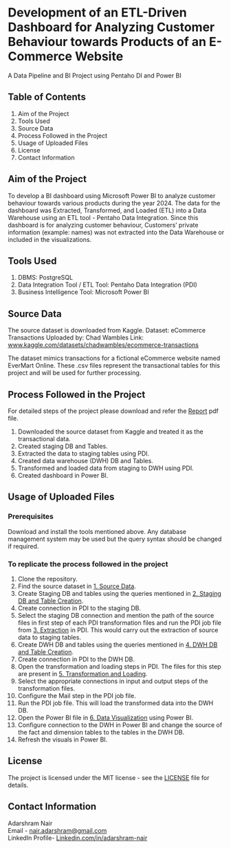 # Development of an ETL-Driven Dashboard for Analyzing Customer Behaviour towards Products of an E-Commerce Website
A Data Pipeline and BI Project using Pentaho DI and Power BI

## Table of Contents
1. Aim of the Project
2. Tools Used
3. Source Data
4. Process Followed in the Project
5. Usage of Uploaded Files
6. License
7. Contact Information


## Aim of the Project
To develop a BI dashboard using Microsoft Power BI to analyze customer behaviour towards various products during the year 2024. The data for the dashboard was Extracted, Transformed, and Loaded (ETL) into a Data Warehouse using an ETL tool - Pentaho Data Integration. Since this dashboard is for analyzing customer behaviour, Customers’ private information (example: names) was not extracted into the Data Warehouse or included in the visualizations.

## Tools Used
1. DBMS: PostgreSQL
2. Data Integration Tool / ETL Tool: Pentaho Data Integration (PDI)
3. Business Intelligence Tool: Microsoft Power BI

## Source Data
The source dataset is downloaded from Kaggle.
Dataset: eCommerce Transactions
Uploaded by: Chad Wambles
Link: www.kaggle.com/datasets/chadwambles/ecommerce-transactions

The dataset mimics transactions for a fictional eCommerce website named EverMart Online. These .csv files represent the transactional tables for this project and will be used for further processing.

## Process Followed in the Project
For detailed steps of the project please download and refer the [Report](https://github.com/adarshram-nair/ETL-Driven-Power-BI-Dashboard/blob/main/ETL-Driven%20Dashboard%20Report%20by%20Adarshram%20Nair.pdf) pdf file.
1. Downloaded the source dataset from Kaggle and treated it as the transactional data.
2. Created staging DB and Tables.
3. Extracted the data to staging tables using PDI.
4. Created data warehouse (DWH) DB and Tables.
5. Transformed and loaded data from staging to DWH using PDI.
6. Created dashboard in Power BI.


## Usage of Uploaded Files
### Prerequisites
Download and install the tools mentioned above. Any database management system may be used but the query syntax should be changed if required.

### To replicate the process followed in the project

1. Clone the repository.
2. Find the source dataset in [1. Source Data](https://github.com/adarshram-nair/ETL-Driven-Power-BI-Dashboard/tree/main/1.%20Source%20Data).
3. Create Staging DB and tables using the queries mentioned in [2. Staging DB and Table Creation](https://github.com/adarshram-nair/ETL-Driven-Power-BI-Dashboard/tree/main/2.%20Staging%20DB%20and%20Table%20Creation).
4. Create connection in PDI to the staging DB.
5. Select the staging DB connection and mention the path of the source files in first step of each PDI transformation files and run the PDI job file from [3. Extraction](https://github.com/adarshram-nair/ETL-Driven-Power-BI-Dashboard/tree/main/3.%20Extraction) in PDI. This would carry out the extraction of source data to staging tables.
6. Create DWH DB and tables using the queries mentioned in [4. DWH DB and Table Creation](https://github.com/adarshram-nair/ETL-Driven-Power-BI-Dashboard/tree/main/4.%20DWH%20DB%20and%20Table%20Creation).
7. Create connection in PDI to the DWH DB.
8. Open the transformation and loading steps in PDI. The files for this step are present in [5. Transformation and Loading](https://github.com/adarshram-nair/ETL-Driven-Power-BI-Dashboard/tree/main/5.%20Transformation%20and%20Loading).
9. Select the appropriate connections in input and output steps of the transformation files.
10. Configure the Mail step in the PDI job file.
11. Run the PDI job file. This will load the transformed data into the DWH DB.
12. Open the Power BI file in [6. Data Visualization](https://github.com/adarshram-nair/ETL-Driven-Power-BI-Dashboard/tree/main/6.%20Data%20Visualization) using Power BI.
13. Configure connection to the DWH in Power BI and change the source of the fact and dimension tables to the tables in the DWH DB.
14. Refresh the visuals in Power BI.

## License
The project is licensed under the MIT license - see the [LICENSE](https://github.com/adarshram-nair/ETL-Driven-Power-BI-Dashboard/blob/main/LICENSE) file for details.

## Contact Information
Adarshram Nair  
Email - nair.adarshram@gmail.com  
LinkedIn Profile- [Linkedin.com/in/adarshram-nair](linkedin.com/in/adarshram-nair)
